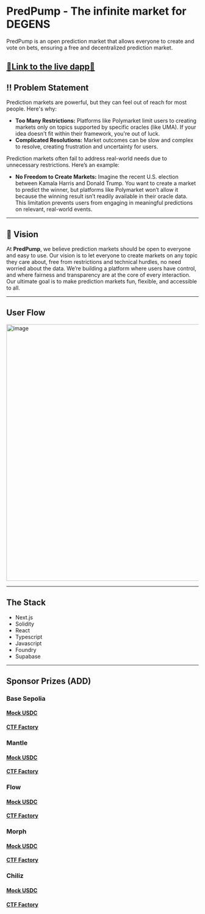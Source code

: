 # PredPump - The infinite market for DEGENS

PredPump is an open prediction market that allows everyone to create and vote on bets, ensuring a free and decentralized prediction market.

[🔗Link to the live dapp🔗](https://predpump.wtf/)
---

## ‼️ Problem Statement

Prediction markets are powerful, but they can feel out of reach for most people. Here's why:

- **Too Many Restrictions:** Platforms like Polymarket limit users to creating markets only on topics supported by specific oracles (like UMA). If your idea doesn't fit within their framework, you're out of luck.
- **Complicated Resolutions:** Market outcomes can be slow and complex to resolve, creating frustration and uncertainty for users.


Prediction markets often fail to address real-world needs due to unnecessary restrictions. Here’s an example:

- **No Freedom to Create Markets:** Imagine the recent U.S. election between Kamala Harris and Donald Trump. You want to create a market to predict the winner, but platforms like Polymarket won’t allow it because the winning result isn’t readily available in their oracle data. This limitation prevents users from engaging in meaningful predictions on relevant, real-world events.

---

## 🎯 Vision

At **PredPump**, we believe prediction markets should be open to everyone and easy to use. Our vision is to let everyone to create markets on any topic they care about, free from restrictions and technical hurdles, no need worried about the data. We’re building a platform where users have control, and where fairness and transparency are at the core of every interaction. Our ultimate goal is to make prediction markets fun, flexible, and accessible to all.

---
## User Flow
<img width="672" alt="image" src="https://github.com/user-attachments/assets/e2082b9a-4b10-4f19-a8f6-9b0dd56127ad">

---

## The Stack

- Next.js
- Solidity
- React
- Typescript
- Javascript
- Foundry
- Supabase

---

## Sponsor Prizes (ADD)

### Base Sepolia
#### [Mock USDC](https://base-sepolia.blockscout.com/address/0x768cd92B3ED6c0554A453f1e240ab5D1a00f543a?tab=contract)
#### [CTF Factory](https://base-sepolia.blockscout.com/address/0x03CF340f7E863579EB366Ed40eA5892f02eCAb7D?tab=contract)

### Mantle
#### [Mock USDC](https://explorer.sepolia.mantle.xyz/address/0x695e1923c6245cb26424b12f9bfb61456fd6184e)
#### [CTF Factory](https://explorer.sepolia.mantle.xyz/address/0x6fbede87375028d663141259f7c83203d25f1156)

### Flow 
#### [Mock USDC](https://evm-testnet.flowscan.io/address/0x695e1923c6245cb26424b12f9bfb61456fd6184e)
#### [CTF Factory](https://evm-testnet.flowscan.io/address/0x6fbede87375028d663141259f7c83203d25f1156)

### Morph
#### [Mock USDC](https://explorer-api-holesky.morphl2.io/address/0xcbcc16386667432f6aa654723c2ebbc7fe336ead)
#### [CTF Factory](https://explorer-api-holesky.morphl2.io/address/0xf945eb0ff08646d8322a37e0ffffc6dc3d41cd3d)

### Chiliz 
#### [Mock USDC](https://api.routescan.io/v2/network/testnet/evm/88882/address/0x493da5fba9eb0f8770a0762f1ed0f9ffaebe05db)
#### [CTF Factory](https://api.routescan.io/v2/network/testnet/evm/88882/address/0x68057073666e9f2fb879bcfdd8971cc8dfa9a9e8)
